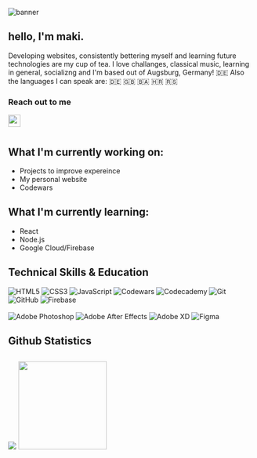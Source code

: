 ![banner](https://i.imgur.com/SMXJSpT.png)
## hello, I'm maki.
Developing websites, consistently bettering myself and learning future technologies are my cup of tea. I love challanges, classical music, learning in general, socializng and I'm based out of Augsburg, Germany! 🇩🇪 Also the languages I can speak are: 🇩🇪 🇬🇧 🇧🇦 🇭🇷 🇷🇸

<h3>Reach out to me</h3>


<a href="mailto:contact@mariopetkovic.com"><img align="left" src="https://i.imgur.com/KeJAF4T.png" style="width: 25px; height: 25px;"></a>
<!-- <img align="left" src="https://i.imgur.com/KkO9SM2.png" style="width: 25px; height: 25px;"><p >+49 017622140358</p> -->
<br>
<br>

<h2>What I'm currently working on:</h2>

- Projects to improve expereince
- My personal website
- Codewars

<h2>What I'm currently learning:</h2>

- React
- Node.js
- Google Cloud/Firebase

<h2>Technical Skills & Education</h2>

![HTML5](https://img.shields.io/badge/html5-%23E34F26.svg?style=for-the-badge&logo=html5&logoColor=white)
![CSS3](https://img.shields.io/badge/css3-%231572B6.svg?style=for-the-badge&logo=css3&logoColor=white)
![JavaScript](https://img.shields.io/badge/javascript-%23323330.svg?style=for-the-badge&logo=javascript&logoColor=%23F7DF1E)
![Codewars](https://img.shields.io/badge/Codewars-B1361E?style=for-the-badge&logo=codewars&logoColor=grey)
![Codecademy](https://img.shields.io/badge/Codecademy-FFF0E5?style=for-the-badge&logo=codecademy&logoColor=1F243A)
![Git](https://img.shields.io/badge/git-%23F05033.svg?style=for-the-badge&logo=git&logoColor=white)
![GitHub](https://img.shields.io/badge/github-%23121011.svg?style=for-the-badge&logo=github&logoColor=white)
![Firebase](https://img.shields.io/badge/firebase-%23039BE5.svg?style=for-the-badge&logo=firebase)
<br>
<br>
![Adobe Photoshop](https://img.shields.io/badge/adobephotoshop-%2331A8FF.svg?style=for-the-badge&logo=adobephotoshop&logoColor=white)
![Adobe After Effects](https://img.shields.io/badge/Adobe%20After%20Effects-9999FF.svg?style=for-the-badge&logo=Adobe%20After%20Effects&logoColor=white)
![Adobe XD](https://img.shields.io/badge/Adobe%20XD-470137?style=for-the-badge&logo=Adobe%20XD&logoColor=#FF61F6)
![Figma](https://img.shields.io/badge/figma-%23F24E1E.svg?style=for-the-badge&logo=figma&logoColor=white)

<h2>Github Statistics<h2>
  
<img src="https://github-readme-stats.vercel.app/api?username=Mario-Pet&show_icons=true&theme=tokyonight&include_all_commits=true&count_private=true">
<img height="180em" src="https://github-readme-stats.vercel.app/api/top-langs/?username=Mario-Pet&layout=compact&langs_count=7&theme=tokyonight"/>

<!--[![Visitors](https://visitor-badge.glitch.me/badge?page_id=Mario-Pet.Mario-Pet)](https://www.mariopetkovic.com/)-->
